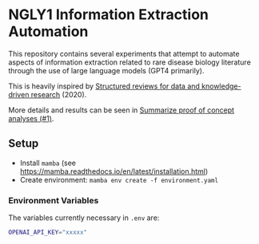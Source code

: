 # NGLY1 Information Extraction Automation

This repository contains several experiments that attempt to automate aspects of information extraction related to rare disease biology literature through the use of large language models (GPT4 primarily).

This is heavily inspired by [Structured reviews for data and knowledge-driven research](https://www.ncbi.nlm.nih.gov/pmc/articles/PMC7153956/#sec8) (2020).

More details and results can be seen in [Summarize proof of concept analyses (#1)](https://github.com/eric-czech/ngly1-gpt/issues/1).

## Setup

- Install `mamba` (see https://mamba.readthedocs.io/en/latest/installation.html)
- Create environment: `mamba env create -f environment.yaml`

### Environment Variables

The variables currently necessary in `.env` are:

```bash
OPENAI_API_KEY="xxxxx"
```
